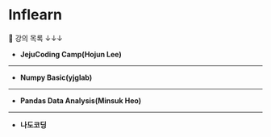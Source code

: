 # Inflearn
📆  강의 목록 ↓↓↓

- **JejuCoding Camp(Hojun Lee)**
---
- **Numpy Basic(yjglab)**
---
- **Pandas Data Analysis(Minsuk Heo)**
---
- **나도코딩**
